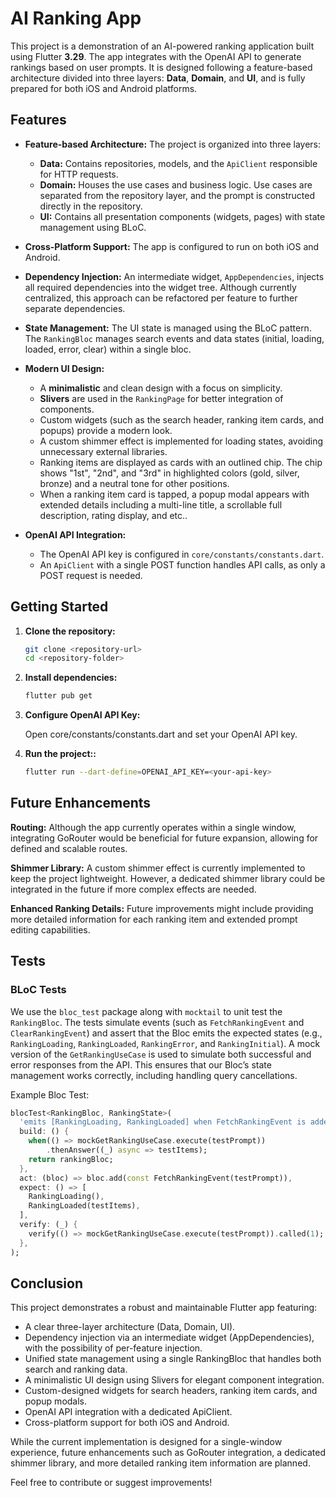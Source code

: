 # AI Ranking App

This project is a demonstration of an AI-powered ranking application built using Flutter **3.29**. The app integrates with the OpenAI API to generate rankings based on user prompts. It is designed following a feature-based architecture divided into three layers: **Data**, **Domain**, and **UI**, and is fully prepared for both iOS and Android platforms.

## Features

- **Feature-based Architecture:**
  The project is organized into three layers:
  - **Data:** Contains repositories, models, and the `ApiClient` responsible for HTTP requests.
  - **Domain:** Houses the use cases and business logic. Use cases are separated from the repository layer, and the prompt is constructed directly in the repository.
  - **UI:** Contains all presentation components (widgets, pages) with state management using BLoC.

- **Cross-Platform Support:**
  The app is configured to run on both iOS and Android.

- **Dependency Injection:**
  An intermediate widget, `AppDependencies`, injects all required dependencies into the widget tree. Although currently centralized, this approach can be refactored per feature to further separate dependencies.

- **State Management:**
  The UI state is managed using the BLoC pattern. The `RankingBloc` manages search events and data states (initial, loading, loaded, error, clear) within a single bloc.

- **Modern UI Design:**
  - A **minimalistic** and clean design with a focus on simplicity.
  - **Slivers** are used in the `RankingPage` for better integration of components.
  - Custom widgets (such as the search header, ranking item cards, and popups) provide a modern look.
  - A custom shimmer effect is implemented for loading states, avoiding unnecessary external libraries.
  - Ranking items are displayed as cards with an outlined chip. The chip shows "1st", "2nd", and "3rd" in highlighted colors (gold, silver, bronze) and a neutral tone for other positions.
  - When a ranking item card is tapped, a popup modal appears with extended details including a multi-line title, a scrollable full description,
  rating display, and etc..

- **OpenAI API Integration:**
  - The OpenAI API key is configured in `core/constants/constants.dart`.
  - An `ApiClient` with a single POST function handles API calls, as only a POST request is needed.

## Getting Started

1. **Clone the repository:**

   ```bash
   git clone <repository-url>
   cd <repository-folder>
    ```

2. **Install dependencies:**

   ```bash
   flutter pub get
    ```

3. **Configure OpenAI API Key:**

    Open core/constants/constants.dart and set your OpenAI API key.

4. **Run the project::**

   ```bash
   flutter run --dart-define=OPENAI_API_KEY=<your-api-key>
    ```

## Future Enhancements

 **Routing:**
 Although the app currently operates within a single window, integrating GoRouter would be beneficial for future expansion, allowing for defined and scalable routes.

 **Shimmer Library:**
 A custom shimmer effect is currently implemented to keep the project lightweight. However, a dedicated shimmer library could be integrated in the future if more complex effects are needed.

 **Enhanced Ranking Details:**
 Future improvements might include providing more detailed information for each ranking item and extended prompt editing capabilities.


## Tests

### BLoC Tests

We use the `bloc_test` package along with `mocktail` to unit test the `RankingBloc`. The tests simulate events (such as `FetchRankingEvent` and `ClearRankingEvent`) and assert that the Bloc emits the expected states (e.g., `RankingLoading`, `RankingLoaded`, `RankingError`, and `RankingInitial`). A mock version of the `GetRankingUseCase` is used to simulate both successful and error responses from the API. This ensures that our Bloc’s state management works correctly, including handling query cancellations.

Example Bloc Test:
```dart
blocTest<RankingBloc, RankingState>(
  'emits [RankingLoading, RankingLoaded] when FetchRankingEvent is added and use case returns data',
  build: () {
    when(() => mockGetRankingUseCase.execute(testPrompt))
        .thenAnswer((_) async => testItems);
    return rankingBloc;
  },
  act: (bloc) => bloc.add(const FetchRankingEvent(testPrompt)),
  expect: () => [
    RankingLoading(),
    RankingLoaded(testItems),
  ],
  verify: (_) {
    verify(() => mockGetRankingUseCase.execute(testPrompt)).called(1);
  },
);
```

## Conclusion

 This project demonstrates a robust and maintainable Flutter app featuring:

 - A clear three-layer architecture (Data, Domain, UI).
 - Dependency injection via an intermediate widget (AppDependencies), with the possibility of per-feature injection.
 - Unified state management using a single RankingBloc that handles both search and ranking data.
 - A minimalistic UI design using Slivers for elegant component integration.
 - Custom-designed widgets for search headers, ranking item cards, and popup modals.
 - OpenAI API integration with a dedicated ApiClient.
 - Cross-platform support for both iOS and Android.

 While the current implementation is designed for a single-window experience, future enhancements such as GoRouter integration, a dedicated shimmer library, and more detailed ranking item information are planned.

 Feel free to contribute or suggest improvements!
